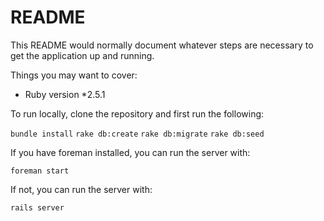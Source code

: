 # README

This README would normally document whatever steps are necessary to get the
application up and running.

Things you may want to cover:

* Ruby version
*2.5.1

To run locally, clone the repository and first run the following:

`bundle install`
`rake db:create`
`rake db:migrate`
`rake db:seed`

If you have foreman installed, you can run the server with:

`foreman start`

If not, you can run the server with:

`rails server`

